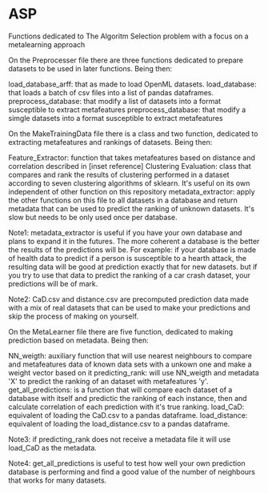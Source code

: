 # ASP
Functions dedicated to The Algoritm Selection problem with a focus on a metalearning approach


On the Preprocesser file there are three functions dedicated to prepare datasets to be used in later functions. Being then:

load_database_arff: that as made to load OpenML datasets.
load_database: that loads a batch of csv files into a list of pandas dataframes.
preprocess_database: that modify a list of datasets into a format susceptible to extract metafeatures
preprocess_database: that modify a simgle datasets into a format susceptible to extract metafeatures

On the MakeTrainingData file there is a class and two function, dedicated to extracting metafeatures and rankings of datasets. Being then:

Feature_Extractor: function that takes metafeatures based on distance and correlation described in [inset reference]
Clustering Evaluation: class that compares and rank the results of clustering performed in a dataset according to seven clustering algorithms of sklearn. It's useful on its own independent of other function on this repository
metadata_extractor: apply the other functions on this file to all datasets in a database and return metadata that can be used to predict the ranking of unknown datasets. It's slow but needs to be only used once per database.

Note1: metadata_extractor is useful if you have your own database and plans to expand it in the futures. The more coherent a database is the better the results of the predictions will be. For example: if your database is made of health data to predict if a person is susceptible to a hearth attack, the resulting data will be good at prediction exactly that for new datasets. but if you try to use that data to predict the ranking of a car crash dataset, your predictions will be of mark.

Note2: CaD.csv and distance.csv are precomputed prediction data made with a mix of real datasets that can be used to make your predictions and skip the process of making on yourself.

On the MetaLearner file there are five function, dedicated to making prediction based on metadata. Being then:

NN_weigth: auxiliary function that will use nearest neighbours to compare and metafeatures data of known data sets with a unkown one and make a weight vector based on it
predicting_rank: will use NN_weigth and metadata 'X' to predict the ranking of an dataset with metafeatures 'y'.
get_all_predictions: is a function that will compare each dataset of a database with itself and predictic the ranking of each instance, then and calculate correlation of each prediction with it's true ranking.
load_CaD: equivalent of loading the CaD.csv to a pandas dataframe.
load_distance: equivalent of loading the load_distance.csv to a pandas dataframe.

Note3: if predicting_rank does not receive a metadata file it will use load_CaD as the metadata.

Note4: get_all_predictions is useful to test how well your own prediction database is performing and find a good value of the number of neighbours that works for many datasets.
